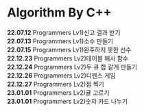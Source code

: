 # Algorithm By C++
**22.07.12** Programmers Lv1)신고 결과 받기  
**22.07.13** Programmers Lv1)소수 만들기  
**22.07.15** Programmers Lv1)완주하지 못한 선수 <br>
**22.12.23** Programmers Lv2)테이블 해시 함수 <br>
**22.12.24** Programmers Lv2)두 큐 합 같게 만들기 <br>
**22.12.26** Programmers Lv2)디펜스 게임 <br>
**22.12.27** Programmers Lv2)점 찍기 <br>
**23.01.01** Programmers Lv2)귤 고르기 <br>
**23.01.01** Programmers Lv2)숫자 카드 나누기 <br>
